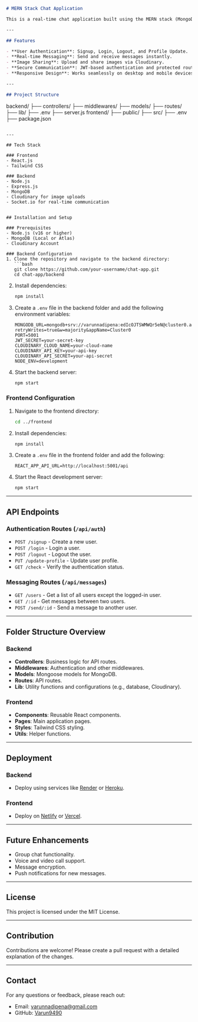 

```markdown
# MERN Stack Chat Application

This is a real-time chat application built using the MERN stack (MongoDB, Express, React, and Node.js). The application supports user authentication, secure messaging, and image sharing. It is designed to be scalable and efficient with features like JWT-based authentication, Cloudinary integration for image uploads, and WebSocket-based real-time updates.

---

## Features

- **User Authentication**: Signup, Login, Logout, and Profile Update.
- **Real-time Messaging**: Send and receive messages instantly.
- **Image Sharing**: Upload and share images via Cloudinary.
- **Secure Communication**: JWT-based authentication and protected routes.
- **Responsive Design**: Works seamlessly on desktop and mobile devices.

---

## Project Structure

```
backend/
├── controllers/
├── middlewares/
├── models/
├── routes/
├── lib/
├── .env
├── server.js
frontend/
├── public/
├── src/
├── .env
├── package.json
```

---

## Tech Stack

### Frontend
- React.js
- Tailwind CSS

### Backend
- Node.js
- Express.js
- MongoDB
- Cloudinary for image uploads
- Socket.io for real-time communication


## Installation and Setup

### Prerequisites
- Node.js (v16 or higher)
- MongoDB (Local or Atlas)
- Cloudinary Account

### Backend Configuration
1. Clone the repository and navigate to the backend directory:
   ```bash
   git clone https://github.com/your-username/chat-app.git
   cd chat-app/backend
   ```

2. Install dependencies:
   ```bash
   npm install
   ```

3. Create a `.env` file in the backend folder and add the following environment variables:
   ```
   MONGODB_URL=mongodb+srv://varunnadipena:edIcOJTSWMWQr5eN@cluster0.aukal.mongodb.net/chat_DB?retryWrites=true&w=majority&appName=Cluster0
   PORT=5001
   JWT_SECRET=your-secret-key
   CLOUDINARY_CLOUD_NAME=your-cloud-name
   CLOUDINARY_API_KEY=your-api-key
   CLOUDINARY_API_SECRET=your-api-secret
   NODE_ENV=development
   ```

4. Start the backend server:
   ```bash
   npm start
   ```

### Frontend Configuration
1. Navigate to the frontend directory:
   ```bash
   cd ../frontend
   ```

2. Install dependencies:
   ```bash
   npm install
   ```

3. Create a `.env` file in the frontend folder and add the following:
   ```
   REACT_APP_API_URL=http://localhost:5001/api
   ```

4. Start the React development server:
   ```bash
   npm start
   ```

---

## API Endpoints

### Authentication Routes (`/api/auth`)
- `POST /signup` - Create a new user.
- `POST /login` - Login a user.
- `POST /logout` - Logout the user.
- `PUT /update-profile` - Update user profile.
- `GET /check` - Verify the authentication status.

### Messaging Routes (`/api/messages`)
- `GET /users` - Get a list of all users except the logged-in user.
- `GET /:id` - Get messages between two users.
- `POST /send/:id` - Send a message to another user.

---

## Folder Structure Overview

### Backend
- **Controllers**: Business logic for API routes.
- **Middlewares**: Authentication and other middlewares.
- **Models**: Mongoose models for MongoDB.
- **Routes**: API routes.
- **Lib**: Utility functions and configurations (e.g., database, Cloudinary).

### Frontend
- **Components**: Reusable React components.
- **Pages**: Main application pages.
- **Styles**: Tailwind CSS styling.
- **Utils**: Helper functions.

---

## Deployment

### Backend
- Deploy using services like [Render](https://render.com/) or [Heroku](https://www.heroku.com/).

### Frontend
- Deploy on [Netlify](https://www.netlify.com/) or [Vercel](https://vercel.com/).

---

## Future Enhancements
- Group chat functionality.
- Voice and video call support.
- Message encryption.
- Push notifications for new messages.

---

## License

This project is licensed under the MIT License.

---

## Contribution

Contributions are welcome! Please create a pull request with a detailed explanation of the changes.

---

## Contact

For any questions or feedback, please reach out:
- Email: varunnadipena@gmail.com
- GitHub: [Varun9490](https://github.com/Varun9490)
```
